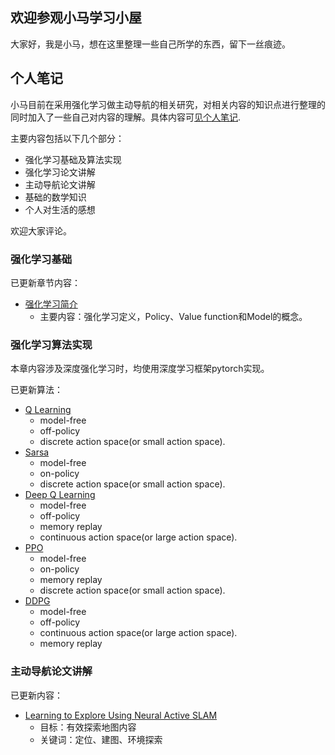 ## 欢迎参观小马学习小屋

大家好，我是小马，想在这里整理一些自己所学的东西，留下一丝痕迹。

## 个人笔记

小马目前在采用强化学习做主动导航的相关研究，对相关内容的知识点进行整理的同时加入了一些自己对内容的理解。具体内容可[见个人笔记](https://www.yuque.com/mahongying?tab=books).

主要内容包括以下几个部分：
* 强化学习基础及算法实现
* 强化学习论文讲解
* 主动导航论文讲解
* 基础的数学知识
* 个人对生活的感想

欢迎大家评论。

### 强化学习基础
已更新章节内容：

* [强化学习简介](https://www.yuque.com/mahongying/reinforcement_learning/introduction)
    * 主要内容：强化学习定义，Policy、Value function和Model的概念。


### 强化学习算法实现
本章内容涉及深度强化学习时，均使用深度学习框架pytorch实现。

已更新算法：

* [Q Learning](https://github.com/GracefulMan/reinforcement_learning/tree/main/Q_learning)
    * model-free
    * off-policy
    * discrete action space(or small action space).
* [Sarsa](https://github.com/GracefulMan/reinforcement_learning/tree/main/Sarsa)
    * model-free
    * on-policy
    * discrete action space(or small action space).
* [Deep Q Learning](https://github.com/GracefulMan/reinforcement_learning/tree/main/DQN)
    * model-free
    * off-policy
    * memory replay
    * continuous action space(or large action space).
* [PPO](https://github.com/GracefulMan/reinforcement_learning/tree/main/PPO)
    * model-free
    * on-policy
    * memory replay
    * discrete action space(or small action space).
* [DDPG](https://github.com/GracefulMan/reinforcement_learning/tree/main/DDPG)
    * model-free
    * off-policy
    * continuous action space(or large action space).
    * memory replay

### 主动导航论文讲解
已更新内容：

* [Learning to Explore Using Neural Active SLAM](https://www.yuque.com/mahongying/navigation/active_neural_slam)
    * 目标：有效探索地图内容
    * 关键词：定位、建图、环境探索
